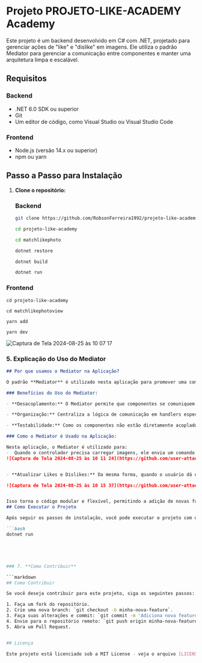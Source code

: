 # Projeto PROJETO-LIKE-ACADEMY Academy

Este projeto é um backend desenvolvido em C# com .NET, projetado para gerenciar ações de "like" e "dislike" em imagens. Ele utiliza o padrão Mediator para gerenciar a comunicação entre componentes e manter uma arquitetura limpa e escalável.


## Requisitos

### Backend
- .NET 6.0 SDK ou superior
- Git
- Um editor de código, como Visual Studio ou Visual Studio Code

### Frontend
- Node.js (versão 14.x ou superior)
- npm ou yarn


## Passo a Passo para Instalação 

1. **Clone o repositório:**

    ### Backend

   ```bash
   git clone https://github.com/RobsonFerreira1992/projeto-like-academy.git

   cd projeto-like-academy

   cd matchlikephoto

   dotnet restore

   dotnet build

   dotnet run

### Frontend
    cd projeto-like-academy

    cd matchlikephotoview

    yarn add

    yarn dev

![Captura de Tela 2024-08-25 às 10 07 17](https://github.com/user-attachments/assets/69351e8e-c9f3-40d8-bfa1-e2dbb520f085)


### 5. **Explicação do Uso do Mediator**

```markdown
## Por que usamos o Mediator na Aplicação?

O padrão **Mediator** é utilizado nesta aplicação para promover uma comunicação desacoplada entre diferentes partes do sistema, como controladores, handlers e serviços. Em um sistema sem Mediator, o código pode se tornar complexo e difícil de manter, pois diferentes partes do sistema se comunicam diretamente umas com as outras.

### Benefícios do Uso do Mediator:

- **Desacoplamento:** O Mediator permite que componentes se comuniquem sem depender diretamente uns dos outros. Isso facilita a manutenção e evolução da aplicação, pois as mudanças em um componente não afetam diretamente outros componentes.

- **Organização:** Centraliza a lógica de comunicação em handlers específicos, o que torna o código mais organizado e fácil de entender.

- **Testabilidade:** Como os componentes não estão diretamente acoplados, é mais fácil criar testes unitários para eles, simulando diferentes cenários de comunicação.

### Como o Mediator é Usado na Aplicação:

Nesta aplicação, o Mediator é utilizado para:
-  Quando o controlador precisa carregar imagens, ele envia um comando ao Mediator, que delega essa responsabilidade a um handler específico.
![Captura de Tela 2024-08-25 às 10 11 24](https://github.com/user-attachments/assets/31d8793b-d43e-4591-a455-9150c061ec64)


- **Atualizar Likes e Dislikes:** Da mesma forma, quando o usuário dá um like ou dislike em uma imagem, um comando é enviado ao Mediator, que atualiza o estado da imagem através de um handler.

![Captura de Tela 2024-08-25 às 10 15 37](https://github.com/user-attachments/assets/8ded2274-9e9a-413c-9290-b2faf6af464a)


Isso torna o código modular e flexível, permitindo a adição de novas funcionalidades com impacto mínimo no restante do sistema.
## Como Executar o Projeto

Após seguir os passos de instalação, você pode executar o projeto com o comando:

```bash
dotnet run





### 7. **Como Contribuir**

```markdown
## Como Contribuir

Se você deseja contribuir para este projeto, siga os seguintes passos:

1. Faça um fork do repositório.
2. Crie uma nova branch: `git checkout -b minha-nova-feature`.
3. Faça suas alterações e commit: `git commit -m 'Adiciona nova feature'`.
4. Envie para o repositório remoto: `git push origin minha-nova-feature`.
5. Abra um Pull Request.


## Licença

Este projeto está licenciado sob a MIT License - veja o arquivo [LICENSE](LICENSE) para mais detalhes.
